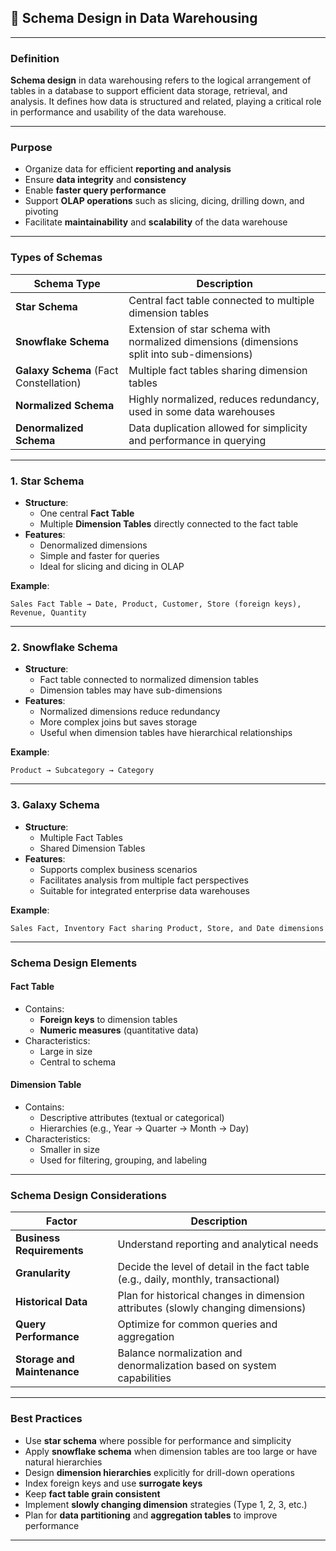 ## 📘 Schema Design in Data Warehousing

---

### **Definition**

**Schema design** in data warehousing refers to the logical arrangement of tables in a database to support efficient data storage, retrieval, and analysis. It defines how data is structured and related, playing a critical role in performance and usability of the data warehouse.

---

### **Purpose**

- Organize data for efficient **reporting and analysis**
- Ensure **data integrity** and **consistency**
- Enable **faster query performance**
- Support **OLAP operations** such as slicing, dicing, drilling down, and pivoting
- Facilitate **maintainability** and **scalability** of the data warehouse

---

### **Types of Schemas**

| Schema Type      | Description |
|------------------|-------------|
| **Star Schema**  | Central fact table connected to multiple dimension tables |
| **Snowflake Schema** | Extension of star schema with normalized dimensions (dimensions split into sub-dimensions) |
| **Galaxy Schema** (Fact Constellation) | Multiple fact tables sharing dimension tables |
| **Normalized Schema** | Highly normalized, reduces redundancy, used in some data warehouses |
| **Denormalized Schema** | Data duplication allowed for simplicity and performance in querying |

---

### **1. Star Schema**

- **Structure**:
  - One central **Fact Table**
  - Multiple **Dimension Tables** directly connected to the fact table
- **Features**:
  - Denormalized dimensions
  - Simple and faster for queries
  - Ideal for slicing and dicing in OLAP

**Example**:
```
Sales Fact Table → Date, Product, Customer, Store (foreign keys), Revenue, Quantity
```

---

### **2. Snowflake Schema**

- **Structure**:
  - Fact table connected to normalized dimension tables
  - Dimension tables may have sub-dimensions
- **Features**:
  - Normalized dimensions reduce redundancy
  - More complex joins but saves storage
  - Useful when dimension tables have hierarchical relationships

**Example**:
```
Product → Subcategory → Category
```

---

### **3. Galaxy Schema**

- **Structure**:
  - Multiple Fact Tables
  - Shared Dimension Tables
- **Features**:
  - Supports complex business scenarios
  - Facilitates analysis from multiple fact perspectives
  - Suitable for integrated enterprise data warehouses

**Example**:
```
Sales Fact, Inventory Fact sharing Product, Store, and Date dimensions
```

---

### **Schema Design Elements**

#### **Fact Table**
- Contains:
  - **Foreign keys** to dimension tables
  - **Numeric measures** (quantitative data)
- Characteristics:
  - Large in size
  - Central to schema

#### **Dimension Table**
- Contains:
  - Descriptive attributes (textual or categorical)
  - Hierarchies (e.g., Year → Quarter → Month → Day)
- Characteristics:
  - Smaller in size
  - Used for filtering, grouping, and labeling

---

### **Schema Design Considerations**

| Factor | Description |
|--------|-------------|
| **Business Requirements** | Understand reporting and analytical needs |
| **Granularity** | Decide the level of detail in the fact table (e.g., daily, monthly, transactional) |
| **Historical Data** | Plan for historical changes in dimension attributes (slowly changing dimensions) |
| **Query Performance** | Optimize for common queries and aggregation |
| **Storage and Maintenance** | Balance normalization and denormalization based on system capabilities |

---

### **Best Practices**

- Use **star schema** where possible for performance and simplicity
- Apply **snowflake schema** when dimension tables are too large or have natural hierarchies
- Design **dimension hierarchies** explicitly for drill-down operations
- Index foreign keys and use **surrogate keys**
- Keep **fact table grain consistent**
- Implement **slowly changing dimension** strategies (Type 1, 2, 3, etc.)
- Plan for **data partitioning** and **aggregation tables** to improve performance

---

